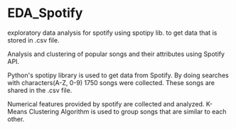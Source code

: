 # EDA_Spotify
exploratory data analysis for spotify using spotipy lib. to get data that is stored in .csv file.

Analysis and clustering of popular songs and their attributes using Spotify API.

Python's spotipy library is used to get data from Spotify. By doing searches with characters(A-Z, 0-9) 1750 songs were collected. These songs are shared in the .csv file.

Numerical features provided by spotify are collected and analyzed. K-Means Clustering Algorithm is used to group songs that are similar to each other.
